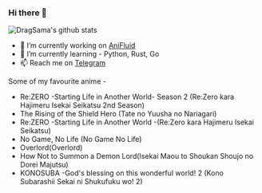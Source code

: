 ### Hi there 👋

![DragSama's github stats](https://github-readme-stats.vercel.app/api?username=dragsama&show_icons=true&theme=tokyonight)


- 🔭 I’m currently working on [AniFluid](https://t.me/AniFluidBot)
- 🌱 I’m currently learning - Python, Rust, Go
- 📫 Reach me on [Telegram](https://t.me/DragSama)

<!--
**DragSama/DragSama** is a ✨ _special_ ✨ repository because its `README.md` (this file) appears on your GitHub profile.

Here are some ideas to get you started:

- 🔭 I’m currently working on ...
- 🌱 I’m currently learning ...
- 👯 I’m looking to collaborate on ...
- 🤔 I’m looking for help with ...
- 💬 Ask me about ...
- 📫 How to reach me: ...
- 😄 Pronouns: ...
- ⚡ Fun fact: ...
-->

Some of my favourite anime -
<!-- anime_list_start-->
* Re:ZERO -Starting Life in Another World- Season 2 (Re:Zero kara Hajimeru Isekai Seikatsu 2nd Season)
* The Rising of the Shield Hero (Tate no Yuusha no Nariagari)
* Re:ZERO -Starting Life in Another World -(Re:Zero kara Hajimeru Isekai Seikatsu)
* No Game, No Life (No Game No Life)
* Overlord(Overlord)
* How Not to Summon a Demon Lord(Isekai Maou to Shoukan Shoujo no Dorei Majutsu)
* KONOSUBA -God's blessing on this wonderful world! 2 (Kono Subarashii Sekai ni Shukufuku wo! 2)
<!-- anime_list_end-->
